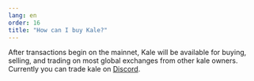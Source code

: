 ```yaml
---
lang: en
order: 16
title: "How can I buy Kale?"
---
```

After transactions begin on the mainnet, Kale will be available for buying, selling, and trading on most global exchanges from other kale owners. Currently you can trade kale on [Discord](https://discord.gg/HwV2QEtY).
